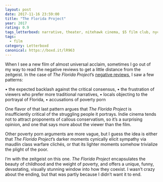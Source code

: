 ```yaml
---
layout: post 
date: 2017-11-16 23:59:00
title: "The Florida Project"
year: 2017
rating: 0.9
tags_letterboxd: narrative, theater, nitehawk cinema, $5 film club, nyc, Leah
tags:
  - film
category: Letterboxd
canonical: https://boxd.it/lR963
---
```


When I see a new film of almost universal acclaim, sometimes I go out of my way to read the negative reviews to get a little distance from the zeitgeist. In the case of <cite>The Florida Project</cite>’s [negative reviews](https://letterboxd.com/film/the-florida-project/reviews/by/entry-rating-lowest/), I saw a few patterns:

• the expected backlash against the critical consensus, • the frustration of viewers who prefer more traditional narratives, • locals objecting to the portrayal of Florida, • accusations of poverty porn

One flavor of that last pattern argues that <cite>The Florida Project</cite> is insufficiently critical of the struggling people it portrays. Indie cinema tends not to attract proponents of callous conservatism, so it’s a surprising opinion, and one that says more about the viewer than the film.

Other poverty porn arguments are more vague, but I guess the idea is either that <cite>The Florida Project</cite>’s darker moments cynically elicit sympathy via maudlin class warfare clichés, or that its lighter moments somehow trivialize the plight of the poor.

I’m with the zeitgeist on this one. <cite>The Florida Project</cite> encapsulates the beauty of childhood and the weight of poverty, and offers a unique, funny, devastating, visually stunning window into how they coexist. I wasn’t crazy about the ending, but that was partly because I didn’t want it to end.
